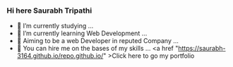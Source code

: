 ### Hi here Saurabh Tripathi
- 🔭 I’m currently studying  ...
- 🌱 I’m currently learning Web Development ...
- 💬 Aiming to be a web Developer in reputed Company ...
- 🤔 You can hire me on the bases of my skills ...
<a href "https://saurabh-3164.github.io/repo.github.io/" >Click here to go my portfolio</a>
